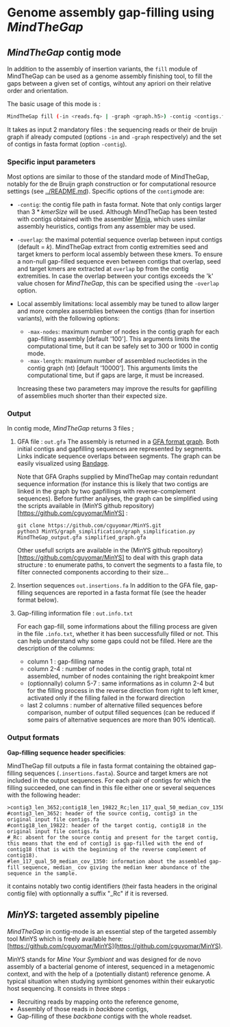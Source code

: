 # Genome assembly gap-filling using *MindTheGap*

## *MindTheGap* contig mode

In addition to the assembly of insertion variants, the `fill` module of MindTheGap can be used as a genome assembly finishing tool, to fill the gaps between a given set of contigs, wihtout any apriori on their relative order and orientation.

The basic usage of this mode is :

```bash
MindTheGap fill (-in <reads.fq> | -graph <graph.h5>) -contig <contigs.fa> [options]
```

It takes as input 2 mandatory files : the sequencing reads or their de bruijn graph if already computed (options `-in` and `-graph` respectively) and the set of contigs in fasta format (option `-contig`). 

### Specific input parameters

Most options are similar to those of the standard mode of MindTheGap, notably for the de Bruijn graph construction or for computational resource settings (see [../README.md](../README.md)). Specific options of the `contig`mode are:

- `-contig`: the contig file path in fasta format. Note that only contigs larger than $3*kmerSize$ will be used. 
  Although MindTheGap has been tested with contigs obtained with the assembler [Minia](https://github.com/GATB/minia), which uses similar assembly heuristics, contigs from any assembler may be used.
- `-overlap`: the maximal potential sequence overlap between input contigs (default = $k$). MindTheGap extract from contig extremities seed and target kmers to perform local assembly between these kmers. To ensure a non-null gap-filled sequence even between contigs that overlap, seed and target kmers are extracted at `overlap` bp from the contig extremities. In case the overlap between your contigs exceeds the 'k' value chosen for *MindTheGap*, this can be specified using the `-overlap` option.

- Local assembly limitations: local assembly may be tuned to allow larger and more complex assemblies between the contigs (than for insertion variants), with the following options:

  - `-max-nodes`: maximum number of nodes in the contig graph for each gap-filling assembly [default '100']. This arguments limits the computational time, but it can be safely set to $300$ or $1000$ in contig mode.
  - `-max-length`: maximum number of assembled nucleotides in the contig graph (nt)  [default '10000']. This arguments limits the computational time, but if gaps are large, it must be increased.

  Increasing these two parameters may improve the results for gapfilling of assemblies much shorter than their expected size.

### Output

In contig mode, *MindTheGap* returns 3 files ; 
1. GFA file : `out.gfa`
    The assembly is returned in a [GFA format graph](https://github.com/GFA-spec/GFA-spec).
    Both initial contigs and gapfilling sequences are represented by segments. Links indicate sequence overlaps between segments. The graph can be easily visualized using [Bandage](https://github.com/rrwick/Bandage). 
    
    Note that GFA Graphs supplied by MindTheGap may contain redundant sequence information (for instance this is likely that two contigs are linked in the graph by two gapfillings with reverse-complement sequences). Before further analyses, the graph can be simplified using the scripts available in (MinYS github repository)[https://github.com/cguyomar/MinYS] :
    
    ```
    git clone https://github.com/cguyomar/MinYS.git
    python3 MinYS/graph_simplification/graph_simplification.py MindTheGap_output.gfa simplified_graph.gfa
    ```
    
    Other usefull scripts are available in the (MinYS github repository)[https://github.com/cguyomar/MinYS]  to deal with this graph data structure : to enumerate paths, to convert the segments to a fasta file, to filter connected components according to their size...
    
2. Insertion sequences `out.insertions.fa`
    In addition to the GFA file, gap-filling sequences are reported in a fasta format file (see the header format below).

3. Gap-filling information file :  `out.info.txt`

    For each gap-fill, some informations about the filling process are given in the file `.info.txt`, whether it has been successfully filled or not. This can help  understand why some gaps could not be filled. Here are the  description of the columns:

    - column 1 : gap-filling name
    - column 2-4 : number of nodes in the contig graph, total nt assembled, number of nodes containing the right breakpoint kmer
    - (optionnally) column 5-7 : same informations as in column 2-4 but  for the filling process in the reverse direction from right to left  kmer, activated only if the filling failed in the forward direction
    - last 2 columns : number of alternative filled sequences before  comparison, number of output filled sequences (can be reduced if some  pairs of alternative sequences are more than 90% identical).



### Output formats

**Gap-filling sequence header specificies**:

MindTheGap fill outputs a file in fasta format containing the obtained  gap-filling sequences (`.insertions.fasta`). Source and target kmers are not included in the output  sequences. For each pair of contigs for which the filling  succeeded, one can find in this file either one or several sequences with the following header: 

```
>contig3_len_3652;contig18_len_19822_Rc;len_117_qual_50_median_cov_1350
#contig3_len_3652: header of the source contig, contig3 in the original input file contigs.fa
#contig18_len_19822: header of the target contig, contig18 in the original input file contigs.fa
#_Rc: absent for the source contig and present for the target contig, this means that the end of contig3 is gap-filled with the end of contig18 (that is with the beginning of the reverse complement of contig18).
#len_117_qual_50_median_cov_1350: information about the assembled gap-fill sequence, median_ cov giving the median kmer abundance of the sequence in the sample.
```

it contains notably two contig identifiers (their fasta headers in the original contig file) with optionnally a suffix "_Rc" if it is reversed.



## *MinYS*: targeted assembly pipeline

*MindTheGap* in contig-mode is an essential step of the targeted assembly tool MinYS which is freely available here: [https://github.com/cguyomar/MinYS](https://github.com/cguyomar/MinYS).

MinYS stands for *Mine Your Symbiont* and was designed for de novo assembly of a bacterial genome of interest, sequenced in a metagenomic context, and with the help of a (potentially distant) reference genome. A typical situation when studying symbiont genomes within their eukaryotic host sequencing. It consists in three steps : 

- Recruiting reads by mapping onto the reference genome,
- Assembly of those reads in *backbone* contigs,
- Gap-filling of these *backbone* contigs with the whole readset.




